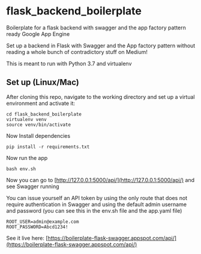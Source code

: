 
# flask_backend_boilerplate
Boilerplate for a flask backend with swagger and the app factory pattern ready Google App Engine

Set up a backend in Flask with Swagger and the App factory pattern without reading a whole bunch of contradictory stuff on Medium!

This is meant to run with Python 3.7 and virtualenv

## Set up (Linux/Mac)
After cloning this repo, navigate to the working directory and set up a virtual environment and activate it:

    cd flask_backend_boilerplate
    virtualenv venv
    source venv/bin/activate
    
Now Install dependencies

    pip install -r requirements.txt
    
Now run the app

    bash env.sh
  Now you can go to [http://127.0.0.1:5000/api/](http://127.0.0.1:5000/api/) and see Swagger running

You can issue yourself an API token by using the only route that does not require authentication in Swagger and using the default admin username and password (you can see this in the env.sh file and the app.yaml file)

    ROOT_USER=admin@example.com
    ROOT_PASSWORD=Abcd1234!

See it live here: [https://boilerplate-flask-swagger.appspot.com/api/](https://boilerplate-flask-swagger.appspot.com/api/)
